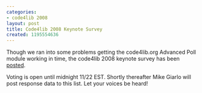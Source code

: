 ```yaml
---
categories:
- code4lib 2008
layout: post
title: Code4lib 2008 Keynote Survey
created: 1195554636
---
```

Though we ran into some problems getting the code4lib.org Advanced Poll module working in time, the code4lib 2008 keynote survey has been <a href="http://www.surveymonkey.com/s.aspx?sm=Q0C4M1fr6l9Cr2ceL4V9Nw_3d_3d">posted</a>.

Voting is open until midnight 11/22 EST.  Shortly thereafter Mike Giarlo will post response data to this list.  Let your voices be heard!

